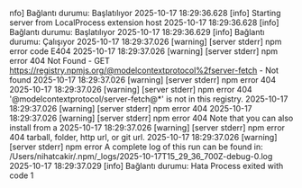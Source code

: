 nfo] Bağlantı durumu: Başlatılıyor
2025-10-17 18:29:36.628 [info] Starting server from LocalProcess extension host
2025-10-17 18:29:36.628 [info] Bağlantı durumu: Başlatılıyor
2025-10-17 18:29:36.629 [info] Bağlantı durumu: Çalışıyor
2025-10-17 18:29:37.026 [warning] [server stderr] npm error code E404
2025-10-17 18:29:37.026 [warning] [server stderr] npm error 404 Not Found - GET https://registry.npmjs.org/@modelcontextprotocol%2fserver-fetch - Not found
2025-10-17 18:29:37.026 [warning] [server stderr] npm error 404
2025-10-17 18:29:37.026 [warning] [server stderr] npm error 404 '@modelcontextprotocol/server-fetch@\*' is not in this registry.
2025-10-17 18:29:37.026 [warning] [server stderr] npm error 404
2025-10-17 18:29:37.026 [warning] [server stderr] npm error 404 Note that you can also install from a
2025-10-17 18:29:37.026 [warning] [server stderr] npm error 404 tarball, folder, http url, or git url.
2025-10-17 18:29:37.026 [warning] [server stderr] npm error A complete log of this run can be found in: /Users/nihatcakir/.npm/\_logs/2025-10-17T15_29_36_700Z-debug-0.log
2025-10-17 18:29:37.029 [info] Bağlantı durumu: Hata Process exited with code 1
